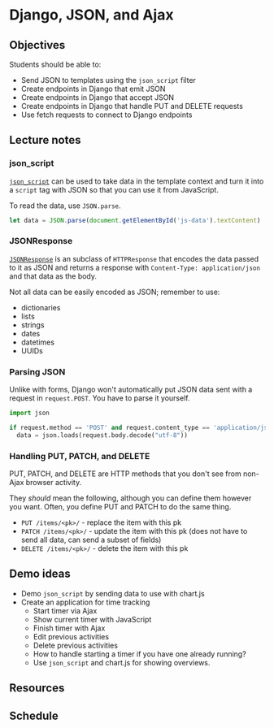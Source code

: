 # Django, JSON, and Ajax

## Objectives

Students should be able to:

- Send JSON to templates using the `json_script` filter
- Create endpoints in Django that emit JSON
- Create endpoints in Django that accept JSON
- Create endpoints in Django that handle PUT and DELETE requests
- Use fetch requests to connect to Django endpoints

## Lecture notes

### json_script

[`json_script`](https://docs.djangoproject.com/en/3.0/ref/templates/builtins/#json-script) can be used to take data in the template context and turn it into a `script` tag with JSON so that you can use it from JavaScript.

To read the data, use `JSON.parse`.

```js
let data = JSON.parse(document.getElementById('js-data').textContent)
```

### JSONResponse

[`JSONResponse`](https://docs.djangoproject.com/en/3.0/ref/request-response/#jsonresponse-objects) is an subclass of `HTTPResponse` that encodes the data passed to it as JSON and returns a response with `Content-Type: application/json` and that data as the body. 

Not all data can be easily encoded as JSON; remember to use:

* dictionaries
* lists
* strings
* dates
* datetimes
* UUIDs

### Parsing JSON

Unlike with forms, Django won't automatically put JSON data sent with a request in `request.POST`. You have to parse it yourself.

```py
import json

if request.method == 'POST' and request.content_type == 'application/json':
  data = json.loads(request.body.decode("utf-8"))
```

### Handling PUT, PATCH, and DELETE

PUT, PATCH, and DELETE are HTTP methods that you don't see from non-Ajax browser activity. 

They _should_ mean the following, although you can define them however you want. Often, you define PUT and PATCH to do the same thing.

* `PUT /items/<pk>/` - replace the item with this pk
* `PATCH /items/<pk>/` - update the item with this pk (does not have to send all data, can send a subset of fields)
* `DELETE /items/<pk>/` - delete the item with this pk

## Demo ideas

* Demo `json_script` by sending data to use with chart.js
* Create an application for time tracking
  * Start timer via Ajax
  * Show current timer with JavaScript
  * Finish timer with Ajax
  * Edit previous activities
  * Delete previous activities
  * How to handle starting a timer if you have one already running?
  * Use `json_script` and chart.js for showing overviews.

## Resources

## Schedule
